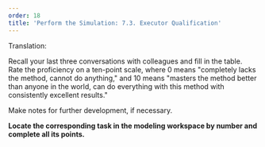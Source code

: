 ```yaml
---
order: 18
title: 'Perform the Simulation: 7.3. Executor Qualification'
---
```


Translation:

Recall your last three conversations with colleagues and fill in the table. Rate the proficiency on a ten-point scale, where 0 means "completely lacks the method, cannot do anything," and 10 means "masters the method better than anyone in the world, can do everything with this method with consistently excellent results."

Make notes for further development, if necessary.

**Locate the corresponding task in the modeling workspace by number and complete all its points.**